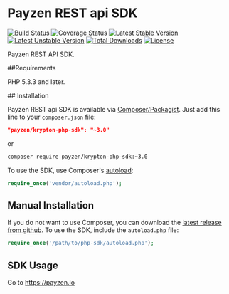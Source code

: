 # Payzen REST api SDK


[![Build Status](https://travis-ci.org/payzen/krypton-php-sdk.svg?branch=master)](https://travis-ci.org/payzen/krypton-php-sdk)
[![Coverage Status](https://coveralls.io/repos/github/payzen/krypton-php-sdk/badge.svg?branch=master)](https://coveralls.io/github/payzen/krypton-php-sdk?branch=master)
[![Latest Stable Version](https://poser.pugx.org/payzen/krypton-php-sdk/v/stable)](https://packagist.org/packages/payzen/krypton-php-sdk)
[![Latest Unstable Version](https://poser.pugx.org/payzen/krypton-php-sdk/v/unstable)](//packagist.org/packages/payzen/krypton-php-sdk)
[![Total Downloads](https://poser.pugx.org/payzen/krypton-php-sdk/downloads)](https://packagist.org/packages/payzen/krypton-php-sdk)
[![License](https://poser.pugx.org/payzen/krypton-php-sdk/license)](https://packagist.org/packages/payzen/krypton-php-sdk)

Payzen REST API SDK.

##Requirements

PHP 5.3.3 and later.

## Installation

Payzen REST api SDK is available via [Composer/Packagist](https://packagist.org/packages/payzen/krypton-php-sdk). Just add this line to your `composer.json` file:

```json
"payzen/krypton-php-sdk": "~3.0"
```

or

```sh
composer require payzen/krypton-php-sdk:~3.0
```

To use the SDK, use Composer's [autoload](https://getcomposer.org/doc/00-intro.md#autoloading):

```php
require_once('vendor/autoload.php');
```

## Manual Installation

If you do not want to use Composer, you can download the [latest release from github](https://github.com/payzen/krypton-php-sdk/releases). 
To use the SDK, include the `autoload.php` file:

```php
require_once('/path/to/php-sdk/autoload.php');
```

## SDK Usage

Go to https://payzen.io